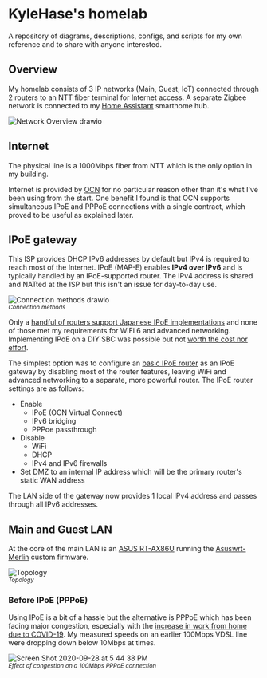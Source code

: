 # KyleHase's homelab
A repository of diagrams, descriptions, configs, and scripts for my own reference and to share with anyone interested.

## Overview
My homelab consists of 3 IP networks (Main, Guest, IoT) connected through 2 routers to an NTT fiber terminal for Internet access. A separate Zigbee network is connected to my [Home Assistant](https://www.home-assistant.io/) smarthome hub.

![Network Overview drawio](https://user-images.githubusercontent.com/89047/139588260-61430b02-ac6b-46bc-9baf-fff48e0ae204.png)

## Internet
The physical line is a 1000Mbps fiber from NTT which is the only option in my building.

Internet is provided by [OCN](https://www.ntt.com/personal/services/internet/hikari/ocnhikari.html) for no particular reason other than it's what I've been using from the start. One benefit I found is that OCN supports simultaneous IPoE and PPPoE connections with a single contract, which proved to be useful as explained later.

## IPoE gateway
This ISP provides DHCP IPv6 addresses by default but IPv4 is required to reach most of the Internet. IPoE (MAP-E) enables **IPv4 over IPv6** and is typically handled by an IPoE-supported router. The IPv4 address is shared and NATted at the ISP but this isn't an issue for day-to-day use.

![Connection methods drawio](https://user-images.githubusercontent.com/89047/139588267-f2a26d2d-3e59-4f02-b869-53c7db86b13f.png)  
<sub>*Connection methods*</sub>

Only a [handful of routers support Japanese IPoE implementations](https://24wireless.info/ipv4-over-ipv6-router-list) and none of those met my requirements for WiFi 6 and advanced networking. Implementing IPoE on a DIY SBC was possible but not [worth the cost nor effort](https://qiita.com/kakinaguru_zo/items/2764dd8e83e54a6605f2).

The simplest option was to configure an [basic IPoE router](https://www.buffalo.jp/product/detail/wsr-1166dhpl2.html) as an IPoE gateway by disabling most of the router features, leaving WiFi and advanced networking to a separate, more powerful router. The IPoE router settings are as follows:

- Enable
  - IPoE (OCN Virtual Connect)
  - IPv6 bridging
  - PPPoe passthrough
- Disable
  - WiFi
  - DHCP
  - IPv4 and IPv6 firewalls
- Set DMZ to an internal IP address which will be the primary router's static WAN address

The LAN side of the gateway now provides 1 local IPv4 address and passes through all IPv6 addresses.

## Main and Guest LAN
At the core of the main LAN is an [ASUS RT-AX86U](https://www.asus.com/Networking-IoT-Servers/WiFi-Routers/ASUS-Gaming-Routers/RT-AX86U/) running the [Asuswrt-Merlin](https://www.asuswrt-merlin.net/) custom firmware.

![Topology](https://user-images.githubusercontent.com/89047/139588307-f08f3531-6a3e-4cbd-94ec-1e3f724d32cd.png)  
<sub>*Topology*</sub>


### Before IPoE (PPPoE)
Using IPoE is a bit of a hassle but the alternative is PPPoE which has been facing major congestion, especially with the [increase in work from home due to COVID-19](https://www.iij.ad.jp/en/dev/iir/pdf/iir_vol47_focus2_EN.pdf). My measured speeds on an earlier 100Mbps VDSL line were dropping down below 10Mbps at times.

![Screen Shot 2020-09-28 at 5 44 38 PM](https://user-images.githubusercontent.com/89047/139194755-95918dc3-9336-4a36-92dd-3ce8ab9460c0.png)  
<sub>*Effect of congestion on a 100Mbps PPPoE connection*</sub>

